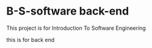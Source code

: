 # B-S-software back-end
This project is for Introduction To Software Engineering

this is for back end
